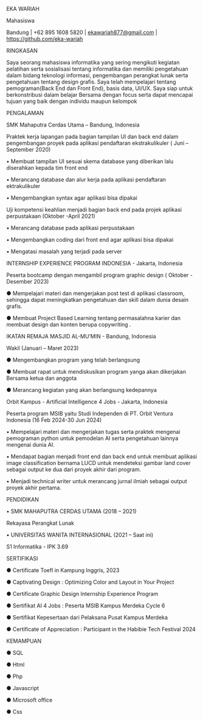 EKA WARIAH

Mahasiswa

Bandung | +62 895 1608 5820 | ekawariah877@gmail.com  | https://github.com/eka-wariah

RINGKASAN

Saya seorang mahasiswa informatika yang sering mengikuti kegiatan pelatihan serta sosialisasi tentang informatika dan memiliki pengetahuan dalam bidang teknologi informasi, pengembangan perangkat lunak serta pengetahuan tentang design grafis. Saya telah mempelajari tentang pemograman(Back End dan Front End), basis data, UI/UX. Saya siap untuk berkonstribusi dalam belajar Bersama dengan focus serta dapat mencapai tujuan yang baik dengan individu maupun kelompok


PENGALAMAN

SMK Mahaputra Cerdas Utama – Bandung, Indonesia

Praktek kerja lapangan pada bagian tampilan UI dan back end dalam pengembangan proyek pada aplikasi pendaftaran ekstrakulikuler ( Juni – September 2020)

•	Membuat tampilan UI sesuai skema database yang diberikan lalu diserahkan kepada tim front end

•	Merancang database dan alur kerja pada aplikasi pendaftaran ektrakulikuler

•	Mengembangkan syntax agar aplikasi bisa dipakai  

Uji kompetensi keahlian menjadi bagian back end pada projek aplikasi perpustakaan (Oktober -April 2021)

•	Merancang database pada aplikasi perpustakaan

•	Mengembangkan coding dari front end agar aplikasi bisa dipakai

•	Mengatasi masalah yang terjadi pada server




INTERNSHIP EXPERIENCE PROGRAM INDONESIA - Jakarta, Indonesia

Peserta bootcamp dengan mengambil program graphic design ( Oktober - Desember 2023)

●	Mempelajari materi dan mengerjakan post test di aplikasi classroom, sehingga dapat meningkatkan pengetahuan dan skill dalam dunia desain grafis.

●	Membuat Project Based Learning tentang permasalahna karier dan membuat design dan konten berupa copywriting .



IKATAN REMAJA MASJID AL-MU’MIN - Bandung, Indonesia

Wakil  (Januari – Maret 2023)

●	Mengembangkan program yang telah berlangsung

●	Membuat rapat untuk mendiskusikan program yanga akan dikerjakan Bersama ketua dan anggota

●	Merancang kegiatan yang akan berlangsung kedepannya



Orbit Kampus - Artificial Intelligence 4 Jobs   - Jakarta, Indonesia

Peserta program MSIB yaitu Studi Independen di PT. Orbit Ventura Indonesia (16 Feb 2024-30 Jun 2024)

•	Mempelajari materi dan mengerjakan tugas serta praktek mengenai pemograman python untuk pemodelan AI serta pengetahuan lainnya mengenai dunia AI.

•	Mendapat bagian menjadi  front end dan back end untuk membuat aplikasi image classification bernama LUCD untuk mendeteksi gambar land cover sebagai output ke dua dari proyek akhir dari program.

•	Menjadi technical writer untuk merancang jurnal ilmiah sebagai output proyek akhir pertama. 

PENDIDIKAN

•	SMK MAHAPUTRA CERDAS UTAMA (2018 – 2021)

Rekayasa Perangkat Lunak

•	UNIVERSITAS WANITA INTERNASIONAL (2021 – Saat ini)

S1 Informatika - IPK 3.69

SERTIFIKASI

●	Certificate Toefl in Kampung Inggris, 2023

●	Captivating Design : Optimizing Color and Layout in Your Project

●	Certificate Graphic Design Internship Experience Program

●	Sertifikat AI 4 Jobs : Peserta MSIB Kampus Merdeka Cycle 6

●	Sertifikat Kepesertaan dari Pelaksana Pusat Kampus Merdeka

●	Certificate of Appreciation : Participant in the Habibie Tech Festival 2024

KEMAMPUAN

●	SQL

●	Html

●	Php

●	Javascript

●	Microsoft office

●	Css


 


